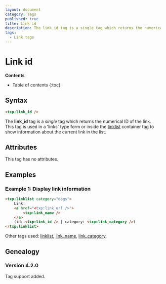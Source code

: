 ```yaml
---
layout: document
category: Tags
published: true
title: Link id
description: The link_id tag is a single tag which returns the numerical ID of the link.
tags:
  - Link tags
---
```


# Link id

**Contents**

* Table of contents
{:toc}

## Syntax

~~~ html
<txp:link_id />
~~~

The **link_id** tag is a *single* tag which returns the numerical ID of the link. This tag is used in a 'links' type form or inside the [linklist](/tags/linklist) container tag to show information about the current link in the list.

## Attributes

This tag has no attributes.

## Examples

### Example 1: Display link information

~~~ html
<txp:linklist category="dogs">
    Link:
    <a href="<txp:link_url />">
        <txp:link_name />
    </a>
    (id: <txp:link_id /> | category: <txp:link_category />)
</txp:linklist>
~~~

Other tags used: [linklist](/tags/linklist), [link_name](/tags/link_name), [link_category](/tags/link_category).

## Genealogy

### Version 4.2.0

Tag support added.
